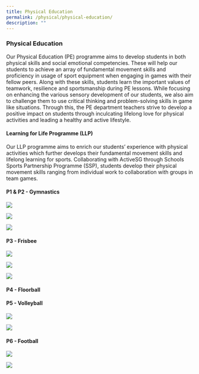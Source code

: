 ```yaml
---
title: Physical Education
permalink: /physical/physical-education/
description: ""
---
```

### Physical Education

Our Physical Education (PE) programme aims to develop students in both physical skills and social emotional competencies. These will help our students to achieve an array of fundamental movement skills and proficiency in usage of sport equipment when engaging in games with their fellow peers. Along with these skills, students learn the important values of teamwork, resilience and sportsmanship during PE lessons.
While focusing on enhancing the various sensory development of our students, we also aim to challenge them to use critical thinking and problem-solving skills in game like situations. Through this, the PE department teachers strive to develop a positive impact on students through inculcating lifelong love for physical activities and leading a healthy and active lifestyle.

#### Learning for Life Programme (LLP)

Our LLP programme aims to enrich our students’ experience with physical activities which further develops their fundamental movement skills and lifelong learning for sports. Collaborating with ActiveSG through Schools Sports Partnership Programme (SSP), students develop their physical movement skills ranging from individual work to collaboration with groups in team games.

#### P1 & P2 - Gymnastics
![](/images/School%20Sports%20Partnership%20-%20Gym%201.jpg)

![](/images/School%20Sports%20Partnership%20-%20Gym%202.jpg)

![](/images/School%20Sports%20Partnership%20-%20Gym%203.jpg)

#### P3 - Frisbee

![](/images/School%20Sports%20Partnership%20-%20Frisbee%201.jpg)

![](/images/School%20Sports%20Partnership%20-%20Frisbee%202.jpg)

![](/images/School%20Sports%20Partnership%20-%20Frisbee%203.jpg)

#### P4 - Floorball

#### P5 - Volleyball

![](/images/School%20Sports%20Partnership%20-%20Volleyball%201.jpg)

![](/images/School%20Sports%20Partnership%20-%20Volleyball%202.jpg)

#### P6 - Football

![](/images/School%20Sports%20Partnership%20-%20Football%201.jpg)

![](/images/School%20Sports%20Partnership%20-%20Football%202.jpg)